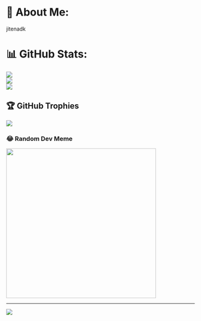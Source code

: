 # 💫 About Me:
jitenadk

# 📊 GitHub Stats:
![](https://github-readme-stats.vercel.app/api?username=jitenadk&theme=dark&hide_border=false&include_all_commits=false&count_private=false)<br/>
![](https://github-readme-streak-stats.herokuapp.com/?user=jitenadk&theme=dark&hide_border=false)<br/>
![](https://github-readme-stats.vercel.app/api/top-langs/?username=jitenadk&theme=dark&hide_border=false&include_all_commits=false&count_private=false&layout=compact)

## 🏆 GitHub Trophies
![](https://github-profile-trophy.vercel.app/?username=jitenadk&theme=radical&no-frame=false&no-bg=true&margin-w=4)

### 😂 Random Dev Meme
<img src='https://memer-new.vercel.app/' style="height: 400px;"/>

---
[![](https://visitcount.itsvg.in/api?id=jitenadk&icon=0&color=0)](https://visitcount.itsvg.in)

<!-- Proudly created with GPRM ( https://gprm.itsvg.in ) -->
